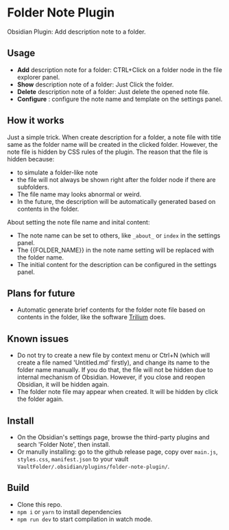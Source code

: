 # Folder Note Plugin

Obsidian Plugin: Add description note to a folder. 

## Usage

- **Add** description note for a folder: CTRL+Click on a folder node in the file explorer panel.
- **Show** description note of a folder: Just Click the folder.
- **Delete** description note of a folder: Just delete the opened note file.
- **Configure** : configure the note name and template on the settings panel.

## How it works

Just a simple trick. When create description for a folder, a note file with title same as the folder name will be created in the clicked folder. However, the note file is hidden by CSS rules of the plugin. The reason that the file is hidden because:

- to simulate a folder-like note
- the file will not always be shown right after the folder node if there are subfolders.
- The file name may looks abnormal or weird.
- In the future, the description will be automatically generated based on contents in the folder. 

About setting the note file name and inital content:

- The note name can be set to others, like `_about_` or `index` in the settings panel.
- The {{FOLDER_NAME}} in the note name setting will be replaced with the folder name.
- The initial content for the description can be configured in the settings panel.

## Plans for future

- Automatic generate brief contents for the folder note file based on contents in the folder, like the software [Trilium](https://github.com/zadam/trilium) does. 

## Known issues

- Do not try to create a new file by context menu or Ctrl+N (which will create a file named 'Untitled.md' firstly), and change its name to the folder name manually. If you do that, the file will not be hidden due to internal mechanism of Obsidian. However, if you close and reopen Obsidian, it will be hidden again.
- The folder note file may appear when created. It will be hidden by click the folder again.

## Install

- On the Obsidian's settings page, browse the third-party plugins and search 'Folder Note', then install.
- Or manully installing: go to the github release page, copy over `main.js`, `styles.css`, `manifest.json` to your vault `VaultFolder/.obsidian/plugins/folder-note-plugin/`.

## Build

- Clone this repo.
- `npm i` or `yarn` to install dependencies
- `npm run dev` to start compilation in watch mode.
